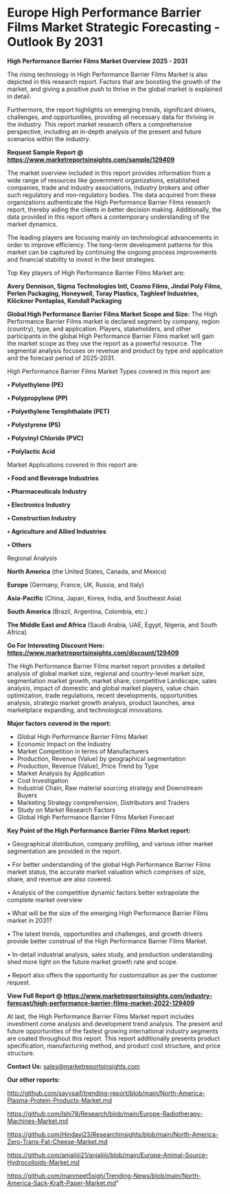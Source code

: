  # Europe High Performance Barrier Films Market Strategic Forecasting - Outlook By 2031

<Strong> High Performance Barrier Films Market Overview 2025 - 2031</strong>

The rising technology in High Performance Barrier Films Market is also depicted in this research report. Factors that are boosting the growth of the market, and giving a positive push to thrive in the global market is explained in detail.

Furthermore, the report highlights on emerging trends, significant drivers, challenges, and opportunities, providing all necessary data for thriving in the industry. This report market research offers a comprehensive perspective, including an in-depth analysis of the present and future scenarios within the industry.

<strong>Request Sample Report @ <a href=https://www.marketreportsinsights.com/sample/129409>https://www.marketreportsinsights.com/sample/129409</a></strong>

The market overview included in this report provides information from a wide range of resources like government organizations, established companies, trade and industry associations, industry brokers and other such regulatory and non-regulatory bodies. The data acquired from these organizations authenticate the High Performance Barrier Films research report, thereby aiding the clients in better decision making. Additionally, the data provided in this report offers a contemporary understanding of the market dynamics.

The leading players are focusing mainly on technological advancements in order to improve efficiency. The long-term development patterns for this market can be captured by continuing the ongoing process improvements and financial stability to invest in the best strategies.

Top Key players of High Performance Barrier Films Market are:

<strong>Avery Dennison, Sigma Technologies Intl, Cosmo Films, Jindal Poly Films, Perlen Packaging, Honeywell, Toray Plastics, Taghleef Industries, Klöckner Pentaplas, Kendall Packaging</strong>

<strong><b>Global High Performance Barrier Films Market Scope and Size:</b></strong>
The High Performance Barrier Films market is declared segment by company, region (country), type, and application. Players, stakeholders, and other participants in the global High Performance Barrier Films market will gain the market scope as they use the report as a powerful resource. The segmental analysis focuses on revenue and product by type and application and the forecast period of 2025-2031.

High Performance Barrier Films Market Types covered in this report are:

<strong>• Polyethylene (PE)

• Polypropylene (PP)

• Polyethylene Terephthalate (PET)

• Polystyrene (PS)

• Polyvinyl Chloride (PVC)

• Polylactic Acid</strong>

Market Applications covered in this report are:

<strong>• Food and Beverage Industries

• Pharmaceuticals Industry

• Electronics Industry

• Construction Industry

• Agriculture and Allied Industries

• Others</strong> 

Regional Analysis

<strong>North America</strong> (the United States, Canada, and Mexico)

<strong>Europe</strong> (Germany, France, UK, Russia, and Italy)

<strong>Asia-Pacific</strong> (China, Japan, Korea, India, and Southeast Asia)

<strong>South America</strong> (Brazil, Argentina, Colombia, etc.)

<strong>The Middle East and Africa</strong> (Saudi Arabia, UAE, Egypt, Nigeria, and South Africa)

<strong>Go For Interesting Discount Here: <a href=https://www.marketreportsinsights.com/discount/129409>https://www.marketreportsinsights.com/discount/129409</a></strong>

The High Performance Barrier Films market report provides a detailed analysis of global market size, regional and country-level market size, segmentation market growth, market share, competitive Landscape, sales analysis, impact of domestic and global market players, value chain optimization, trade regulations, recent developments, opportunities analysis, strategic market growth analysis, product launches, area marketplace expanding, and technological innovations.

<strong><b>Major factors covered in the report:</b></strong>
<ul>
  <li>Global High Performance Barrier Films Market </li>
  <li>Economic Impact on the Industry</li>
  <li>Market Competition in terms of Manufacturers</li>
  <li>Production, Revenue (Value) by geographical segmentation</li>
  <li>Production, Revenue (Value), Price Trend by Type</li>
  <li>Market Analysis by Application</li>
  <li>Cost Investigation</li>
  <li>Industrial Chain, Raw material sourcing strategy and Downstream Buyers</li>
  <li>Marketing Strategy comprehension, Distributors and Traders</li>
  <li>Study on Market Research Factors</li>
  <li>Global High Performance Barrier Films Market Forecast</li>
</ul>

<strong><b>Key Point of the High Performance Barrier Films Market report:</b></strong>

• Geographical distribution, company profiling, and various other market segmentation are provided in the report.

• For better understanding of the global High Performance Barrier Films market status, the accurate market valuation which comprises of size, share, and revenue are also covered.

• Analysis of the competitive dynamic factors better extrapolate the complete market overview

• What will be the size of the emerging High Performance Barrier Films market in 2031?

• The latest trends, opportunities and challenges, and growth drivers provide better construal of the High Performance Barrier Films Market.

• In-detail industrial analysis, sales study, and production understanding shed more light on the future market growth rate and scope.

• Report also offers the opportunity for customization as per the customer request.

<strong><b>View Full Report @ <a href=https://www.marketreportsinsights.com/industry-forecast/high-performance-barrier-films-market-2022-129409>https://www.marketreportsinsights.com/industry-forecast/high-performance-barrier-films-market-2022-129409</a></b></strong>


At last, the High Performance Barrier Films Market report includes investment come analysis and development trend analysis. The present and future opportunities of the fastest growing international industry segments are coated throughout this report. This report additionally presents product specification, manufacturing method, and product cost structure, and price structure.

<strong>Contact Us:</strong>
sales@marketreportsinsights.com

<strong>Our other reports:</strong>

<a href=http://github.com/sayysaif/trending-report/blob/main/North-America-Plasma-Protein-Products-Market.md>http://github.com/sayysaif/trending-report/blob/main/North-America-Plasma-Protein-Products-Market.md</a>

<a href=https://github.com/Ishi78/Research/blob/main/Europe-Radiotherapy-Machines-Market.md>https://github.com/Ishi78/Research/blob/main/Europe-Radiotherapy-Machines-Market.md</a>

<a href=https://github.com/Hindavi23/Researchinsights/blob/main/North-America-Zero-Trans-Fat-Cheese-Market.md>https://github.com/Hindavi23/Researchinsights/blob/main/North-America-Zero-Trans-Fat-Cheese-Market.md</a>

<a href=https://github.com/anjaliiii21/anjaliiii/blob/main/Europe-Animal-Source-Hydrocolloids-Market.md>https://github.com/anjaliiii21/anjaliiii/blob/main/Europe-Animal-Source-Hydrocolloids-Market.md</a>

<a href=https://github.com/manmeet5sigh/Trending-News/blob/main/North-America-Sack-Kraft-Paper-Market.md>https://github.com/manmeet5sigh/Trending-News/blob/main/North-America-Sack-Kraft-Paper-Market.md</a>"
